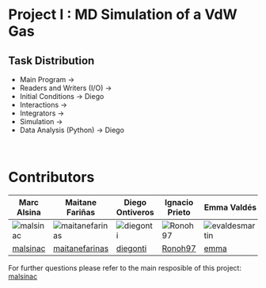 # Project I : MD Simulation of a VdW Gas

## Task Distribution
- Main Program &rarr;
- Readers and Writers (I/O) &rarr;
- Initial Conditions &rarr; Diego
- Interactions &rarr; 
- Integrators &rarr;
- Simulation &rarr;
- Data Analysis (Python) &rarr; Diego

<br>

# Contributors

|  Marc Alsina   |  Maitane Fariñas  |  Diego Ontiveros   |  Ignacio Prieto   |  Emma Valdés  |
| -------------- | ----------------- | ------------------ | ----------------- | ------------- |
| ![malsinac](https://github.com/malsinac.png "malsinac") | ![maitanefarinas](https://github.com/maitanefarinas.png "maitanefarinas") | ![diegonti](https://github.com/diegonti.png "diegonti") | ![Ronoh97](https://github.com/Ronoh97.png "Ronoh97") | ![evaldesmartin](https://github.com/evaldesmartin.png "evaldesmartin") |
| [malsinac](https://github.com/malsinac)                                 | [maitanefarinas](https://github.com/maitanefarinas)| [diegonti](https://github.com/diegonti)                                  | [Ronoh97](https://github.com/Ronoh97)                                  | [emma](https://github.com/evaldesmartin)                                  |

For further questions please refer to the main resposible of this project: [malsinac](https://github.com/malsinac) 